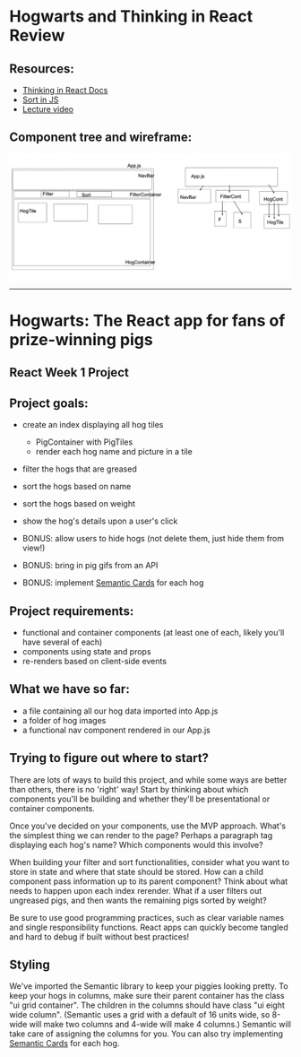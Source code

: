 # Hogwarts and Thinking in React Review

## Resources:
* [Thinking in React Docs](https://reactjs.org/docs/thinking-in-react.html)
* [Sort in JS](https://developer.mozilla.org/en-US/docs/Web/JavaScript/Reference/Global_Objects/Array/sort)
* [Lecture video](https://youtu.be/RLG-YYRr1GU)

## Component tree and wireframe:
![Component tree](awwboard.png)

-------------------------------
# Hogwarts: The React app for fans of prize-winning pigs

## React Week 1 Project

## Project goals:

* create an index displaying all hog tiles
    - PigContainer with PigTiles
    * render each hog name and picture in a tile
* filter the hogs that are greased
* sort the hogs based on name
* sort the hogs based on weight 

* show the hog's details upon a user's click
* BONUS: allow users to hide hogs (not delete them, just hide them from view!)
* BONUS: bring in pig gifs from an API
* BONUS: implement [Semantic Cards](https://semantic-ui.com/views/card.html) for each hog

## Project requirements:

* functional and container components (at least one of each, likely you'll have several of each)
* components using state and props
* re-renders based on client-side events

## What we have so far:

* a file containing all our hog data imported into App.js
* a folder of hog images
* a functional nav component rendered in our App.js

## Trying to figure out where to start?

There are lots of ways to build this project, and while some ways are better than others, there is no 'right' way! Start by thinking about which components you'll be building and whether they'll be presentational or container components.

Once you've decided on your components, use the MVP approach. What's the simplest thing we can render to the page? Perhaps a paragraph tag displaying each hog's name? Which components would this involve?

When building your filter and sort functionalities, consider what you want to store in state and where that state should be stored. How can a child component pass information up to its parent component? Think about what needs to happen upon each index rerender. What if a user filters out ungreased pigs, and then wants the remaining pigs sorted by weight?

Be sure to use good programming practices, such as clear variable names and single responsibility functions. React apps can quickly become tangled and hard to debug if built without best practices!

## Styling

We've imported the Semantic library to keep your piggies looking pretty. To keep your hogs in columns, make sure their parent container has the class "ui grid container". The children in the columns should have class "ui eight wide column". (Semantic uses a grid with a default of 16 units wide, so 8-wide will make two columns and 4-wide will make 4 columns.) Semantic will take care of assigning the columns for you. You can also try implementing [Semantic Cards](https://semantic-ui.com/views/card.html) for each hog.
